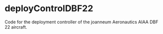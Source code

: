# deployControlDBF22
Code for the deployment controller of the joanneum Aeronautics AIAA DBF 22 aircraft.
